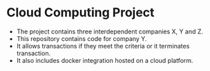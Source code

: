 # Cloud Computing Project
* The project contains three interdependent companies X, Y and Z.
* This repository contains code for company Y.
* It allows transactions if they meet the criteria or it terminates transaction.
* It also includes docker integration hosted on a cloud platform. 
